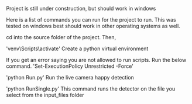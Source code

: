 Project is still under construction, but should work in windows

Here is a list of commands you can run for the project to run. This was tested on windows best should work in other operating systems as well.

cd into the source folder of the project. Then,

'venv\Scripts\activate'
Create a python virtual environment

If you get an error saying you are not allowed to run scripts. Run the below command.
'Set-ExecutionPolicy Unrestricted -Force'

'python Run.py' 
Run the live camera happy detection

'python RunSingle.py' 
This command runs the detector on the file you select from the input_files folder
